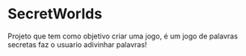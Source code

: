# SecretWorlds
Projeto que tem como objetivo criar uma jogo, é um jogo de palavras secretas faz o usuario adivinhar palavras!
